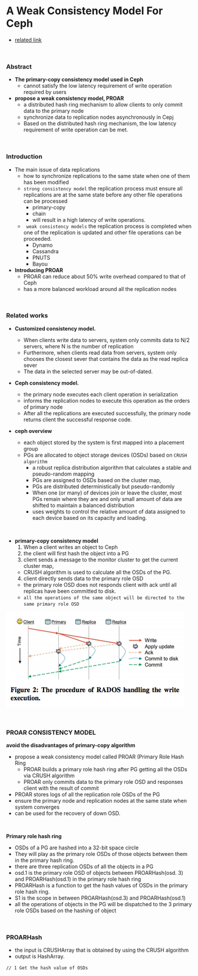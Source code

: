 # A Weak Consistency Model For Ceph
- [related link](http://ieeexplore.ieee.org/stamp/stamp.jsp?tp=&arnumber=7823769)

<br>

### Abstract
- **The primary-copy consistency model used in Ceph**
  - cannot satisfy the low latency requirement of write operation required by users
- **propose a weak consistency model, PROAR**
  - a distributed hash ring mechanism to allow clients to only commit data to the primary node
  - synchronize data to replication nodes asynchronously in Cepj
  - Based on the distributed hash ring mechanism, the low latency requirement of write operation can be met.


<br>


### Introduction
- The main issue of data replications
  - how to synchronize replications to the same state when one of them has been modified
  - `strong consistency model` the replication process must ensure all replications are at the same state before any other file operations can be processed
    - primary-copy
    - chain
    - will result in a high latency of write operations.
  - ` weak consistency models`  the replication process is completed when one of the replication is updated and other file operations can be proceeded.
    - Dynamo
    - Cassandra
    - PNUTS
    - Bayou
- **Introducing PROAR**
  - PROAR can reduce about 50% write overhead compared to that of Ceph
  - has a more balanced workload around all the replication nodes


<br>


### Related works

- **Customized consistency model.**
  - When clients write data to servers, system only commits data to N/2 servers, where N is the number of replication
  - Furthermore, when clients read data from servers, system only chooses the closest sever that contains the data as the read replica sever
  - The data in the selected server may be out-of-dated.

- **Ceph consistency model.**
  - the primary node executes each client operation in serialization
  - informs the replication nodes to execute this operation as the orders of primary node
  - After all the replications are executed successfully, the primary node returns client the successful response code.


- **ceph overview**
  - each object stored by the system is first mapped into a placement group
  - PGs are allocated to object storage devices (OSDs) based on `CRUSH algorithm`
    - a robust replica distribution algorithm that calculates a stable and pseudo-random mapping
    - PGs are assigned to OSDs based on the cluster map,
    - PGs are distributed deterministically but pseudo-randomly
    - When one (or many) of devices join or leave the cluster, most PGs remain where they are and only small amount of data are shifted to maintain a balanced distribution
    - uses weights to control the relative amount of data assigned to each device based on its capacity and loading.


<br>

- **primary-copy consistency model**
  1. When a client writes an object to Ceph
  2. the client will first hash the object into a PG
  3. client sends a message to the monitor cluster to get the current cluster map,
    -  CRUSH algorithm is used to calculate all the OSDs of the PG.
  4. client directly sends data to the primary role OSD
    - the primary role OSD does not responds client with ack until all replicas have been committed to disk.
  - `all the operations of the same object will be directed to the same primary role OSD`

![img](img/ceph-1.png)

<br>


### PROAR CONSISTENCY MODEL
**avoid the disadvantages of primary-copy algorithm**
-  propose a weak consistency model called PROAR (Primary Role Hash Ring
    - PROAR builds a primary role hash ring after PG getting all the OSDs via CRUSH algorithm
    - PROAR only commits data to the primary role OSD and responses client with the result of commit
-  PROAR stores logs of all the replication role OSDs of the PG  
  - ensure the primary node and replication nodes at the same state when system converges
  - can be used for the recovery of down OSD.


<br>


**Primary role hash ring**
- OSDs of a PG are hashed into a 32-bit space circle
- They will play as the primary role OSDs of those objects between them in the primary hash ring.
- there are three replication OSDs of all the objects in a PG
- osd.1 is the primary role OSD of objects between PROARHash(osd. 3) and PROARHash(osd.1) in the primary role hash ring
- PROARHash is a function to get the hash values of OSDs in the primary role hash ring.
- S1 is the scope in between PROARHash(osd.3) and PROARHash(osd.1)
- all the operations of objects in the PG will be dispatched to the 3 primary role OSDs based on the hashing of object

<br>

### PROARHash
- the input is CRUSHArray that is obtained by using the CRUSH algorithm
- output is HashArray.

```
// 1 Get the hash value of OSDs




```

